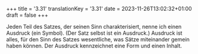 +++
title = '3.31'
translationKey = '3.31'
date = 2023-11-26T13:02:32+01:00
draft = false
+++

Jeden Teil des Satzes, der seinen Sinn charakterisiert, nenne ich einen Ausdruck (ein Symbol).
(Der Satz selbst ist ein Ausdruck.)
Ausdruck ist alles, für den Sinn des Satzes wesentliche, was Sätze miteinander gemein haben können.
Der Ausdruck kennzeichnet eine Form und einen Inhalt.
